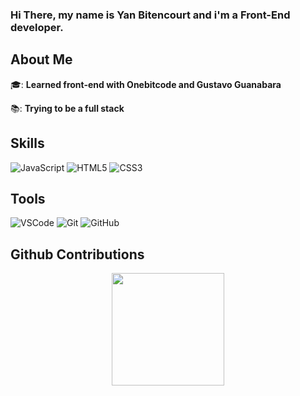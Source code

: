 ### Hi There, my name is Yan Bitencourt and i'm a Front-End developer.

## About Me
🎓: **Learned front-end with Onebitcode and Gustavo Guanabara**

📚: **Trying to be a full stack**

## Skills

<p display="inline-flex">
  <img alt="JavaScript" src="https://img.shields.io/badge/javascript%20-%23323330.svg?&style=for-the-badge&logo=javascript&logoColor=%23F7DF1E"/>
  <img alt="HTML5" src="https://img.shields.io/badge/html5%20-%23E34F26.svg?&style=for-the-badge&logo=html5&logoColor=white"/>
  <img alt="CSS3" src="https://img.shields.io/badge/css3%20-%231572B6.svg?&style=for-the-badge&logo=css3&logoColor=white"/>
</p>

## Tools
<p display="inline-flex">
  <img alt="VSCode" src="https://img.shields.io/badge/VSCode%20-%23000099.svg?&style=for-the-badge&logo=visual-studio-code&logoColor=white" />
  <img alt="Git" src="https://img.shields.io/badge/git%20-%23F05033.svg?&style=for-the-badge&logo=git&logoColor=white"/> 
  <img alt="GitHub" src="https://img.shields.io/badge/github%20-%23121011.svg?&style=for-the-badge&logo=github&logoColor=white"/>
</p>

## Github Contributions
<div align="center">
    <a href="https://github.com/yanbitencourt">
  <img height="180em" src="https://github-readme-stats.vercel.app/api?username=yanbitencourt&theme=dracula&include_all_commits=true&count_private=true&show_icons=true"/>
</div>




